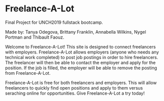 # Freelance-A-Lot


Final Project for UNCH2019 fullstack bootcamp.

Made by: Tanya Odegova, Brittany Franklin, Annabella Wilkins, Nygel Portman and Thibault Faouz.



Welcome to Freelance-A-Lot! This site is designed to connect freelancers with employers. Freelance-A-Lot allows employers (anyone who needs any technical work completed) to post job postings in order to hire freelancers. The freelancer will then be able to contact the employer and apply for the position. If the job is filled, the employer will be able to remove the posting from Freelance-A-Lot. 

Freelance-A-Lot is free for both freelancers and employers. This will allow freelancers to quickly find open positions and apply to them versus seraching online for opportunities. Give Freelance-A-Lot a try today!

